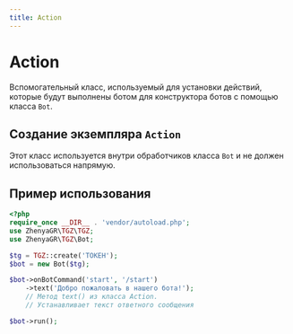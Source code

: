 ```yaml
---
title: Action
---
```


# **Action**
Вспомогательный класс, используемый для установки действий, которые будут выполнены ботом для конструктора ботов с помощью класса `Bot`.

## Создание экземпляра `Action`
Этот класс используется внутри обработчиков класса `Bot` и не должен использоваться напрямую.

## Пример использования
```php
<?php    
require_once __DIR__ . 'vendor/autoload.php';
use ZhenyaGR\TGZ\TGZ;
use ZhenyaGR\TGZ\Bot;

$tg = TGZ::create('ТОКЕН');
$bot = new Bot($tg);

$bot->onBotCommand('start', '/start')
    ->text('Добро пожаловать в нашего бота!'); 
    // Метод text() из класса Action.
    // Устанавливает текст ответного сообщения

$bot->run();
```
